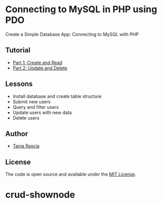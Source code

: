 # Connecting to MySQL in PHP using PDO

Create a Simple Database App: Connecting to MySQL with PHP

## Tutorial

- [Part 1: Create and Read](https://www.taniarascia.com/create-a-simple-database-app-connecting-to-mysql-with-php/)
- [Part 2: Update and Delete](https://www.taniarascia.com/create-a-simple-crud-database-app-php-update-delete/)

## Lessons

- Install database and create table structure
- Submit new users
- Query and filter users
- Update users with new data
- Delete users

## Author

- [Tania Rascia](https://www.taniarascia.com)

## License

The code is open source and available under the [MIT License](LICENSE).
# crud-shownode
